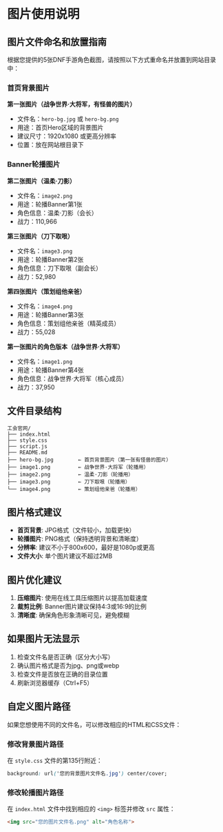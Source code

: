 # 图片使用说明

## 图片文件命名和放置指南

根据您提供的5张DNF手游角色截图，请按照以下方式重命名并放置到网站目录中：

### 首页背景图片
**第一张图片（战争世界·大将军，有怪兽的图片）**
- 文件名：`hero-bg.jpg` 或 `hero-bg.png`
- 用途：首页Hero区域的背景图片
- 建议尺寸：1920x1080 或更高分辨率
- 位置：放在网站根目录下

### Banner轮播图片
**第二张图片（温柔·刀影）**
- 文件名：`image2.png`
- 用途：轮播Banner第1张
- 角色信息：温柔·刀影（会长）
- 战力：110,966

**第三张图片（刀下取哏）**
- 文件名：`image3.png`
- 用途：轮播Banner第2张
- 角色信息：刀下取哏（副会长）
- 战力：52,980

**第四张图片（策划组他亲爸）**
- 文件名：`image4.png`
- 用途：轮播Banner第3张
- 角色信息：策划组他亲爸（精英成员）
- 战力：55,028

**第一张图片的角色版本（战争世界·大将军）**
- 文件名：`image1.png`
- 用途：轮播Banner第4张
- 角色信息：战争世界·大将军（核心成员）
- 战力：37,950

## 文件目录结构

```
工会官网/
├── index.html
├── style.css
├── script.js
├── README.md
├── hero-bg.jpg        ← 首页背景图片（第一张有怪兽的图片）
├── image1.png         ← 战争世界·大将军（轮播用）
├── image2.png         ← 温柔·刀影（轮播用）
├── image3.png         ← 刀下取哏（轮播用）
└── image4.png         ← 策划组他亲爸（轮播用）
```

## 图片格式建议

- **首页背景**: JPG格式（文件较小，加载更快）
- **轮播图片**: PNG格式（保持透明背景和清晰度）
- **分辨率**: 建议不小于800x600，最好是1080p或更高
- **文件大小**: 单个图片建议不超过2MB

## 图片优化建议

1. **压缩图片**: 使用在线工具压缩图片以提高加载速度
2. **裁剪比例**: Banner图片建议保持4:3或16:9的比例
3. **清晰度**: 确保角色形象清晰可见，避免模糊

## 如果图片无法显示

1. 检查文件名是否正确（区分大小写）
2. 确认图片格式是否为jpg、png或webp
3. 检查文件是否放在正确的目录位置
4. 刷新浏览器缓存（Ctrl+F5）

## 自定义图片路径

如果您想使用不同的文件名，可以修改相应的HTML和CSS文件：

### 修改背景图片路径
在 `style.css` 文件的第135行附近：
```css
background: url('您的背景图片文件名.jpg') center/cover;
```

### 修改轮播图片路径
在 `index.html` 文件中找到相应的 `<img>` 标签并修改 `src` 属性：
```html
<img src="您的图片文件名.png" alt="角色名称">
```